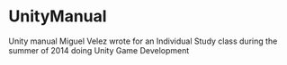 UnityManual
===========

Unity manual Miguel Velez wrote for an Individual Study class during the summer of 2014 doing Unity Game Development
